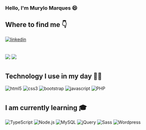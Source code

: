 ### Hello, I'm Murylo Marques 😄

## Where to find me 👇

[![linkedin](https://img.shields.io/badge/LinkedIn-0077B5?style=for-the-badge&logo=linkedin&logoColor=white)](www.linkedin.com/in/murylo-brayan-d-bb4336199)
#


![](https://github-readme-stats.vercel.app/api?username=murylomarques&theme=blue-green)
![](https://img.shields.io/github/followers/{username}.svg?style=social&label=Follow&maxAge=2592000)

#
## Technology I use in my day 👨‍💻

![html5](https://img.shields.io/badge/HTML5-E34F26?style=for-the-badge&logo=html5&logoColor=white)
![css3](https://img.shields.io/badge/CSS3-1572B6?style=for-the-badge&logo=css3&logoColor=white)
![bootstrap](
https://img.shields.io/badge/Bootstrap-563D7C?style=for-the-badge&logo=bootstrap&logoColor=white)
![javascript](
https://img.shields.io/badge/JavaScript-323330?style=for-the-badge&logo=javascript&logoColor=F7DF1E)
![PHP](
https://img.shields.io/badge/PHP-777BB4?style=for-the-badge&logo=php&logoColor=white)

#
## I am currently learning 🎓

![TypeScript](
https://img.shields.io/badge/TypeScript-007ACC?style=for-the-badge&logo=typescript&logoColor=white)
![Node.js](
https://img.shields.io/badge/Node.js-43853D?style=for-the-badge&logo=node.js&logoColor=white)
![MySQL](
https://img.shields.io/badge/MySQL-00000F?style=for-the-badge&logo=mysql&logoColor=white)
![jQuery](
https://img.shields.io/badge/jQuery-0769AD?style=for-the-badge&logo=jquery&logoColor=white)
![Sass](
https://img.shields.io/badge/Sass-CC6699?style=for-the-badge&logo=sass&logoColor=white)
![Wordpress](
https://img.shields.io/badge/Wordpress-21759B?style=for-the-badge&logo=wordpress&logoColor=white)
